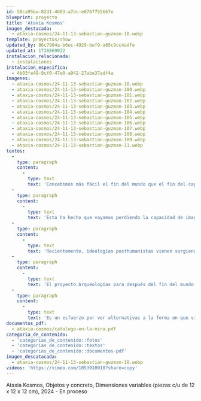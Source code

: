 ```yaml
---
id: 50ca95ba-82d1-4603-a7dc-e0767755667e
blueprint: proyecto
title: 'Ataxia Kosmos'
imagen_destacada:
  - ataxia-cosmos/24-11-13-sebastian-guzman-10.webp
template: proyectos/show
updated_by: 86c7904a-b6ec-4929-bef9-a65c9cc4adfe
updated_at: 1738869032
instalacion_relacionada:
  - instalaciones
instalacion_especifica:
  - 4b03fe49-9cf0-47e0-a942-27abe37adf4a
imagenes:
  - ataxia-cosmos/24-11-13-sebastian-guzman-10.webp
  - ataxia-cosmos/24-11-13-sebastian-guzman-100.webp
  - ataxia-cosmos/24-11-13-sebastian-guzman-101.webp
  - ataxia-cosmos/24-11-13-sebastian-guzman-102.webp
  - ataxia-cosmos/24-11-13-sebastian-guzman-103.webp
  - ataxia-cosmos/24-11-13-sebastian-guzman-104.webp
  - ataxia-cosmos/24-11-13-sebastian-guzman-105.webp
  - ataxia-cosmos/24-11-13-sebastian-guzman-106.webp
  - ataxia-cosmos/24-11-13-sebastian-guzman-107.webp
  - ataxia-cosmos/24-11-13-sebastian-guzman-108.webp
  - ataxia-cosmos/24-11-13-sebastian-guzman-109.webp
  - ataxia-cosmos/24-11-13-sebastian-guzman-11.webp
textos:
  -
    type: paragraph
    content:
      -
        type: text
        text: 'Concebimos más fácil el fin del mundo que el fin del capitalismo. Hoy nos resulta más sencillo imaginar el total deterioro de la Tierra y de la naturaleza que el derrumbe del sistema capitalista. Ante la imposibilidad de ver una alternativa diferente a este modo de vida y sistema socioeconómico en que nos encontramos, solo nos queda el viejo y conocido eslogan de Margaret Thatcher: “No hay alternativa”, que sitúa a las doctrinas del norte planetario del liberalismo económico y el libre mercado como el único modo para el desarrollo de las sociedades modernas.'
  -
    type: paragraph
    content:
      -
        type: text
        text: 'Esto ha hecho que vayamos perdiendo la capacidad de imaginar un futuro por fuera de escenarios distópicos regidos por el Antropoceno. Ahora, solo podemos concebir futuros en los que la destrucción natural y el declive de la civilización humana son inminentes. Sin embargo, esto no siempre ha sido así. En el siglo XVI, Tomás Moro imaginó una comunidad ficticia basada en los ideales filosóficos y políticos del mundo clásico y el cristianismo, ciudad a la que llamó Utopía.'
  -
    type: paragraph
    content:
      -
        type: text
        text: 'Recientemente, ideologías posthumanistas vienen surgiendo en lo que Donna J. Haraway resume como “seguir con el problema”: imaginar futuros posibles a partir de fabulaciones especulativas colectivas.'
  -
    type: paragraph
    content:
      -
        type: text
        text: 'El proyecto Arqueologías para después del fin del mundo busca establecer narrativas situadas en esta línea de investigación a partir de la reconstrucción ficticia de un mundo después de la ruina. Una vez hayamos tocado ese fin del mundo, ¿qué es lo que quedará?'
  -
    type: paragraph
    content:
      -
        type: text
        text: 'Es un esfuerzo por ver alternativas a la forma en que vivimos ahora, un intento de ver a través de nuestra sociedad afligida por el miedo y sus tecnologías obsesivas otras formas de ser, e incluso imaginar motivos reales para la esperanza.'
documentos_pdf:
  - ataxia-cosmos/catalogo-en-la-mira.pdf
categoria_de_contenido:
  - 'categorias_de_contenido::fotos'
  - 'categorias_de_contenido::textos'
  - 'categorias_de_contenido::documentos-pdf'
imagen_descatacada:
  - ataxia-cosmos/24-11-13-sebastian-guzman-10.webp
videos: 'https://vimeo.com/1053910918?share=copy'
---
```

Ataxia Kosmos, Objetos y concreto, Dimensiones variables (piezas c/u de 12 x 12 x 12 cm), 2024 - En proceso